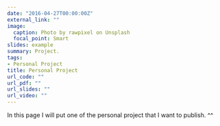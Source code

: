 ```yaml
---
date: "2016-04-27T00:00:00Z"
external_link: ""
image:
  caption: Photo by rawpixel on Unsplash
  focal_point: Smart
slides: example
summary: Project.
tags:
- Personal Project
title: Personal Project
url_code: ""
url_pdf: ""
url_slides: ""
url_video: ""
---
```


In this page I will put one of the personal project that I want to publish. ^^
